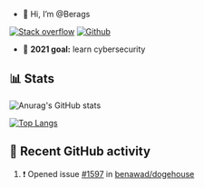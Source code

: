 - 👋 Hi, I’m @Berags

[![Stack overflow](https://img.shields.io/badge/Stack_Overflow-FE7A16?style=for-the-badge&logo=stack-overflow&logoColor=white)](https://stackoverflow.com/users/12445398/jacopo-beragnoli)
[![Github](https://img.shields.io/badge/GitHub-100000?style=for-the-badge&logo=github&logoColor=white)](https://github.com/Berags)

- 🏁 **2021 goal:** learn cybersecurity

## 📊 Stats 

![Anurag's GitHub stats](https://github-readme-stats.vercel.app/api?username=Berags&count_private=true&show_icons=true&theme=tokyonight)

[![Top Langs](https://github-readme-stats.vercel.app/api/top-langs/?username=Berags)](https://github.com/anuraghazra/github-readme-stats)

## 👀 Recent GitHub activity

<!--START_SECTION:activity-->
1. ❗️ Opened issue [#1597](https://github.com/benawad/dogehouse/issues/1597) in [benawad/dogehouse](https://github.com/benawad/dogehouse)
<!--END_SECTION:activity-->
